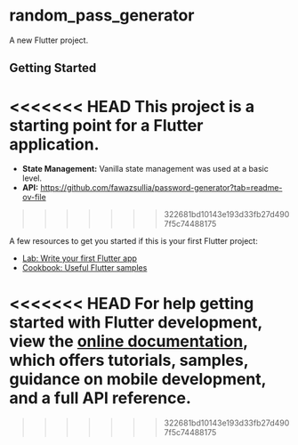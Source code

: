 # random_pass_generator

A new Flutter project.

## Getting Started

<<<<<<< HEAD
This project is a starting point for a Flutter application.
=======
- **State Management:** Vanilla state management was used at a basic level.
- **API:** https://github.com/fawazsullia/password-generator?tab=readme-ov-file
>>>>>>> 322681bd10143e193d33fb27d4907f5c74488175

A few resources to get you started if this is your first Flutter project:

- [Lab: Write your first Flutter app](https://docs.flutter.dev/get-started/codelab)
- [Cookbook: Useful Flutter samples](https://docs.flutter.dev/cookbook)

<<<<<<< HEAD
For help getting started with Flutter development, view the
[online documentation](https://docs.flutter.dev/), which offers tutorials,
samples, guidance on mobile development, and a full API reference.
=======
>>>>>>> 322681bd10143e193d33fb27d4907f5c74488175
